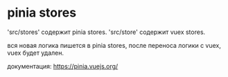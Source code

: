 # pinia stores

'src/stores' содержит pinia stores.
'src/store' содержит vuex stores.

вся новая логика пишется в pinia stores, 
после переноса логики с vuex, vuex будет удален.

документация: https://pinia.vuejs.org/